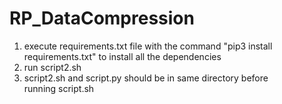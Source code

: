 # RP_DataCompression

1. execute requirements.txt file with the command "pip3 install requirements.txt" to install all the dependencies
2. run script2.sh 
3. script2.sh and script.py should be in same directory before running script.sh 
